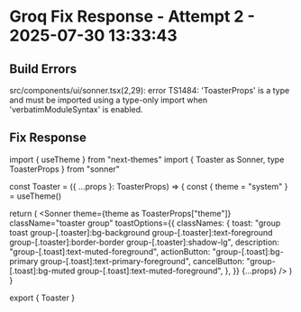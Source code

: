 # Groq Fix Response - Attempt 2 - 2025-07-30 13:33:43

## Build Errors
src/components/ui/sonner.tsx(2,29): error TS1484: 'ToasterProps' is a type and must be imported using a type-only import when 'verbatimModuleSyntax' is enabled.

## Fix Response

<action type="file" filePath="src/components/ui/sonner.tsx">
import { useTheme } from "next-themes"
import { Toaster as Sonner, type ToasterProps } from "sonner"

const Toaster = ({ ...props }: ToasterProps) => {
  const { theme = "system" } = useTheme()

  return (
    <Sonner
      theme={theme as ToasterProps["theme"]}
      className="toaster group"
      toastOptions={{
        classNames: {
          toast:
            "group toast group-[.toaster]:bg-background group-[.toaster]:text-foreground group-[.toaster]:border-border group-[.toaster]:shadow-lg",
          description: "group-[.toast]:text-muted-foreground",
          actionButton:
            "group-[.toast]:bg-primary group-[.toast]:text-primary-foreground",
          cancelButton:
            "group-[.toast]:bg-muted group-[.toast]:text-muted-foreground",
        },
      }}
      {...props}
    />
  )
}

export { Toaster }
</action>